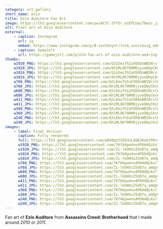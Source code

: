 ```yaml
---
category: art_gallery
short_name: ezio
title: Ezio Auditore Fan Art
image: https://lh3.googleusercontent.com/pw/ACtC-3fYSr_ezEPLUai7bwzs_jZctjzpcVfNvCtrvefZ_tGkGYn5Z9csIXiDSKyzaUU9djy-jceEeCRlgHpBw-WhhMPW680tNSm9D4qMzfsdyKjZ3zyItv7r9ID7vgTnmgtxmVkH61X13CPaE8flrMzkwGix=w1200-h630-no?authuser=0
alt: Pixel art of Ezio Auditore
external:
    - caption: Instagram
      url: ig
      embed: https://www.instagram.com/p/B-zvchUnynr/?utm_source=ig_embed&amp;utm_campaign=loading
    - caption: GameJolt
      url: https://gamejolt.com/p/old-fan-art-of-ezio-auditore-wearing-his-assassin-s-creed-brotherh-hadqkvfs
thumbs:
    w1920_PNG: https://lh3.googleusercontent.com/Q3iEmsfhIaFEKDnWBINrxlWERrq5rkdXq6jeTeJxd1zh677iedxHPqXinjRTwKap9ULEkCIX3n8oE8R7XmeFpbClrtePhretI6DlQTfMGsd5jGbQgXXwVEygeP0zuSSr2429-_Z18A=w355
    w1920_JPG: https://lh3.googleusercontent.com/6h1MLOK70RM0jyveQHyCKvU2pk3Bo3sbHeTzs2490vm5zcz7vPrM2ervu1cyFc34wKFRVHUM9o1UU2c3wxNsOKEA7phM9fREDh_9ZGAmd7XfgIqeVwE-sywWrtZE74x74Q_If46OZA=w355
    w1024_PNG: https://lh3.googleusercontent.com/Q3iEmsfhIaFEKDnWBINrxlWERrq5rkdXq6jeTeJxd1zh677iedxHPqXinjRTwKap9ULEkCIX3n8oE8R7XmeFpbClrtePhretI6DlQTfMGsd5jGbQgXXwVEygeP0zuSSr2429-_Z18A=w284
    w1024_JPG: https://lh3.googleusercontent.com/6h1MLOK70RM0jyveQHyCKvU2pk3Bo3sbHeTzs2490vm5zcz7vPrM2ervu1cyFc34wKFRVHUM9o1UU2c3wxNsOKEA7phM9fREDh_9ZGAmd7XfgIqeVwE-sywWrtZE74x74Q_If46OZA=w284
    w768_PNG: https://lh3.googleusercontent.com/Q3iEmsfhIaFEKDnWBINrxlWERrq5rkdXq6jeTeJxd1zh677iedxHPqXinjRTwKap9ULEkCIX3n8oE8R7XmeFpbClrtePhretI6DlQTfMGsd5jGbQgXXwVEygeP0zuSSr2429-_Z18A=w213
    w768_JPG: https://lh3.googleusercontent.com/6h1MLOK70RM0jyveQHyCKvU2pk3Bo3sbHeTzs2490vm5zcz7vPrM2ervu1cyFc34wKFRVHUM9o1UU2c3wxNsOKEA7phM9fREDh_9ZGAmd7XfgIqeVwE-sywWrtZE74x74Q_If46OZA=w213
    w600_PNG: https://lh3.googleusercontent.com/Q3iEmsfhIaFEKDnWBINrxlWERrq5rkdXq6jeTeJxd1zh677iedxHPqXinjRTwKap9ULEkCIX3n8oE8R7XmeFpbClrtePhretI6DlQTfMGsd5jGbQgXXwVEygeP0zuSSr2429-_Z18A=w166
    w600_JPG: https://lh3.googleusercontent.com/6h1MLOK70RM0jyveQHyCKvU2pk3Bo3sbHeTzs2490vm5zcz7vPrM2ervu1cyFc34wKFRVHUM9o1UU2c3wxNsOKEA7phM9fREDh_9ZGAmd7XfgIqeVwE-sywWrtZE74x74Q_If46OZA=w166
    w411_PNG: https://lh3.googleusercontent.com/Q3iEmsfhIaFEKDnWBINrxlWERrq5rkdXq6jeTeJxd1zh677iedxHPqXinjRTwKap9ULEkCIX3n8oE8R7XmeFpbClrtePhretI6DlQTfMGsd5jGbQgXXwVEygeP0zuSSr2429-_Z18A=w114
    w411_JPG: https://lh3.googleusercontent.com/6h1MLOK70RM0jyveQHyCKvU2pk3Bo3sbHeTzs2490vm5zcz7vPrM2ervu1cyFc34wKFRVHUM9o1UU2c3wxNsOKEA7phM9fREDh_9ZGAmd7XfgIqeVwE-sywWrtZE74x74Q_If46OZA=w114
    w360_PNG: https://lh3.googleusercontent.com/Q3iEmsfhIaFEKDnWBINrxlWERrq5rkdXq6jeTeJxd1zh677iedxHPqXinjRTwKap9ULEkCIX3n8oE8R7XmeFpbClrtePhretI6DlQTfMGsd5jGbQgXXwVEygeP0zuSSr2429-_Z18A=w100
    w360_JPG: https://lh3.googleusercontent.com/6h1MLOK70RM0jyveQHyCKvU2pk3Bo3sbHeTzs2490vm5zcz7vPrM2ervu1cyFc34wKFRVHUM9o1UU2c3wxNsOKEA7phM9fREDh_9ZGAmd7XfgIqeVwE-sywWrtZE74x74Q_If46OZA=w100
    w240_PNG: https://lh3.googleusercontent.com/Q3iEmsfhIaFEKDnWBINrxlWERrq5rkdXq6jeTeJxd1zh677iedxHPqXinjRTwKap9ULEkCIX3n8oE8R7XmeFpbClrtePhretI6DlQTfMGsd5jGbQgXXwVEygeP0zuSSr2429-_Z18A=w66
    w240_JPG: https://lh3.googleusercontent.com/6h1MLOK70RM0jyveQHyCKvU2pk3Bo3sbHeTzs2490vm5zcz7vPrM2ervu1cyFc34wKFRVHUM9o1UU2c3wxNsOKEA7phM9fREDh_9ZGAmd7XfgIqeVwE-sywWrtZE74x74Q_If46OZA=w66
images:
    - label: Final Version
      caption: Fully rendered.
      full: https://lh3.googleusercontent.com/pNV0qXZ5EEdzLGQ8JKobtPRvvUsvLjBg5kcN0cbSsyCzmDy8_dBcTbN2WLNu4XoQ_NeQznZHW0Tb8Kf6Dg8qJ1RI99pn91qOfn-VW2MG1T-Imt-nIEFcRq-91M182A-YhAGvzxpj1w=w1080-h1080
      w1920_PNG: https://lh3.googleusercontent.com/7KfkKpw4no4P6H4QLKxlTtaVWb9xmhEhUp8PgyWaVMs3k0xFC6DbhH8PxrSt28DgYt6D0OKc4u9fZP3VMjRy6ROBtn2tHfTkBA5sHR6G4EgneXJCa129__6CS_vcbrzYmYKMlNfxag=w850
      w1920_JPG: https://lh3.googleusercontent.com/Zi-lkOHXzZ5dO7a_amQpV9pmD4GoKIv3QetLr7LkYmMgzu0Z4HEMsKSsos4frPf61WHR8C0Bz8zP4hQQTNYy2HyJkCtNnPNjlDUye5oB_jaQSJXWX1TZsbcZfcji9TN2BetYe9Xvcg=w850
      w1024_PNG: https://lh3.googleusercontent.com/7KfkKpw4no4P6H4QLKxlTtaVWb9xmhEhUp8PgyWaVMs3k0xFC6DbhH8PxrSt28DgYt6D0OKc4u9fZP3VMjRy6ROBtn2tHfTkBA5sHR6G4EgneXJCa129__6CS_vcbrzYmYKMlNfxag=w711
      w1024_JPG: https://lh3.googleusercontent.com/Zi-lkOHXzZ5dO7a_amQpV9pmD4GoKIv3QetLr7LkYmMgzu0Z4HEMsKSsos4frPf61WHR8C0Bz8zP4hQQTNYy2HyJkCtNnPNjlDUye5oB_jaQSJXWX1TZsbcZfcji9TN2BetYe9Xvcg=w711
      w768_PNG: https://lh3.googleusercontent.com/7KfkKpw4no4P6H4QLKxlTtaVWb9xmhEhUp8PgyWaVMs3k0xFC6DbhH8PxrSt28DgYt6D0OKc4u9fZP3VMjRy6ROBtn2tHfTkBA5sHR6G4EgneXJCa129__6CS_vcbrzYmYKMlNfxag=w533
      w768_JPG: https://lh3.googleusercontent.com/Zi-lkOHXzZ5dO7a_amQpV9pmD4GoKIv3QetLr7LkYmMgzu0Z4HEMsKSsos4frPf61WHR8C0Bz8zP4hQQTNYy2HyJkCtNnPNjlDUye5oB_jaQSJXWX1TZsbcZfcji9TN2BetYe9Xvcg=w533
      w600_PNG: https://lh3.googleusercontent.com/7KfkKpw4no4P6H4QLKxlTtaVWb9xmhEhUp8PgyWaVMs3k0xFC6DbhH8PxrSt28DgYt6D0OKc4u9fZP3VMjRy6ROBtn2tHfTkBA5sHR6G4EgneXJCa129__6CS_vcbrzYmYKMlNfxag=w416
      w600_JPG: https://lh3.googleusercontent.com/Zi-lkOHXzZ5dO7a_amQpV9pmD4GoKIv3QetLr7LkYmMgzu0Z4HEMsKSsos4frPf61WHR8C0Bz8zP4hQQTNYy2HyJkCtNnPNjlDUye5oB_jaQSJXWX1TZsbcZfcji9TN2BetYe9Xvcg=w416
      w411_PNG: https://lh3.googleusercontent.com/7KfkKpw4no4P6H4QLKxlTtaVWb9xmhEhUp8PgyWaVMs3k0xFC6DbhH8PxrSt28DgYt6D0OKc4u9fZP3VMjRy6ROBtn2tHfTkBA5sHR6G4EgneXJCa129__6CS_vcbrzYmYKMlNfxag=w285
      w411_JPG: https://lh3.googleusercontent.com/Zi-lkOHXzZ5dO7a_amQpV9pmD4GoKIv3QetLr7LkYmMgzu0Z4HEMsKSsos4frPf61WHR8C0Bz8zP4hQQTNYy2HyJkCtNnPNjlDUye5oB_jaQSJXWX1TZsbcZfcji9TN2BetYe9Xvcg=w285
      w360_PNG: https://lh3.googleusercontent.com/7KfkKpw4no4P6H4QLKxlTtaVWb9xmhEhUp8PgyWaVMs3k0xFC6DbhH8PxrSt28DgYt6D0OKc4u9fZP3VMjRy6ROBtn2tHfTkBA5sHR6G4EgneXJCa129__6CS_vcbrzYmYKMlNfxag=w250
      w360_JPG: https://lh3.googleusercontent.com/Zi-lkOHXzZ5dO7a_amQpV9pmD4GoKIv3QetLr7LkYmMgzu0Z4HEMsKSsos4frPf61WHR8C0Bz8zP4hQQTNYy2HyJkCtNnPNjlDUye5oB_jaQSJXWX1TZsbcZfcji9TN2BetYe9Xvcg=w250
      w240_PNG: https://lh3.googleusercontent.com/7KfkKpw4no4P6H4QLKxlTtaVWb9xmhEhUp8PgyWaVMs3k0xFC6DbhH8PxrSt28DgYt6D0OKc4u9fZP3VMjRy6ROBtn2tHfTkBA5sHR6G4EgneXJCa129__6CS_vcbrzYmYKMlNfxag=w166
      w240_JPG: https://lh3.googleusercontent.com/Zi-lkOHXzZ5dO7a_amQpV9pmD4GoKIv3QetLr7LkYmMgzu0Z4HEMsKSsos4frPf61WHR8C0Bz8zP4hQQTNYy2HyJkCtNnPNjlDUye5oB_jaQSJXWX1TZsbcZfcji9TN2BetYe9Xvcg=w166
---
```


Fan art of **Ezio Auditore** from **Assassins Creed: Brotherhood** that I made around *2010* or *2011*.
